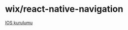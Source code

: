 # wix/react-native-navigation

[IOS kurulumu](/navigation/wixreact-native-navigation/ios-kurulumu.md)



